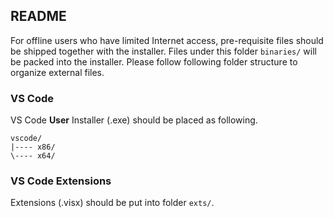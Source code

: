 ## README

For offline users who have limited Internet access, pre-requisite files should be shipped together with the installer.
Files under this folder `binaries/` will be packed into the installer. Please follow following folder structure to organize external files.

### VS Code
VS Code **User** Installer (.exe) should be placed as following.

```
vscode/
|---- x86/
\---- x64/
```

### VS Code Extensions
Extensions (.visx) should be put into folder `exts/`.



